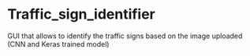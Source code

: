 # Traffic_sign_identifier
GUI that allows to identify the traffic signs based on the image uploaded (CNN and Keras trained model) 
